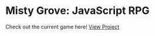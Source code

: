 <h1> Misty Grove: JavaScript RPG </h1>
Check out the current game here!
<a href="https://ann-c-tseng.github.io/JS-RPG/index.html"> View Project </a> <br>

